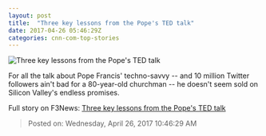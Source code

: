 ```yaml
---
layout: post
title:  "Three key lessons from the Pope's TED talk"
date: 2017-04-26 05:46:29Z
categories: cnn-com-top-stories
---
```


![Three key lessons from the Pope's TED talk](http://i2.cdn.cnn.com/cnnnext/dam/assets/170416100848-01-holy-week-0416-super-tease.jpg)

For all the talk about Pope Francis' techno-savvy -- and 10 million Twitter followers ain't bad for a 80-year-old churchman -- he doesn't seem sold on Silicon Valley's endless promises.


Full story on F3News: [Three key lessons from the Pope's TED talk](http://www.f3nws.com/n/SPYv3H)

> Posted on: Wednesday, April 26, 2017 10:46:29 AM
